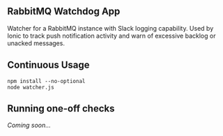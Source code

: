 ## RabbitMQ Watchdog App

Watcher for a RabbitMQ instance with Slack logging capability.  Used by Ionic to track push notification activity and
warn of excessive backlog or unacked messages.

## Continuous Usage

```
npm install --no-optional
node watcher.js
```

## Running one-off checks

_Coming soon..._

